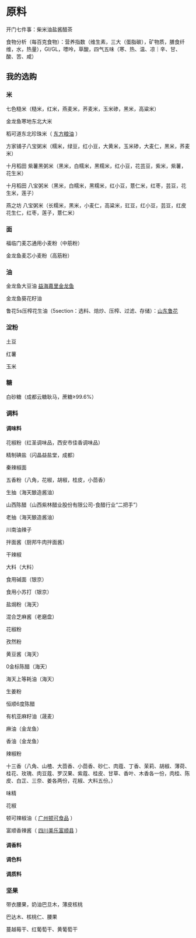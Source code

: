 # 原料

开门七件事：柴米油盐酱醋茶

食物分析（每百克食物）：营养指数（维生素，三大（蛋脂碳），矿物质，膳食纤维，水，热量），GI/GL，嘌呤，草酸，四气五味（寒、热、温、凉｜辛、甘、酸、苦、咸）

## 我的选购

### 米

七色糙米（糙米，红米，燕麦米，荞麦米，玉米碜，黑米，高粱米）

金龙鱼寒地东北大米

稻可道东北珍珠米（ [东方粮油](http://www.orientfoods.com.cn/) ）

方家铺子八宝粥米（糯米，绿豆，红小豆，大黄米，玉米碜，大麦仁，黑米，荞麦米）

十月稻田 紫薯黑粥米（黑米，白糯米，黑糯米，红小豆，花芸豆，紫米，紫薯，花生米）

十月稻田 八宝粥米（黑米，白糯米，黑糯米，红小豆，薏仁米，红枣，芸豆，花生米，莲子）

燕之坊 八宝粥米（长糯米，黑米，小麦仁，高粱米，豇豆，红小豆，芸豆，红皮花生仁，红枣，莲子，薏仁米）

### 面

福临门麦芯通用小麦粉（中筋粉）

金龙鱼麦芯小麦粉（高筋粉）

### 油

金龙鱼大豆油 [益海嘉里金龙鱼](https://www.jinlongyu.cn/)

金龙鱼葵花籽油

鲁花5s压榨花生油（5section：选料、焙炒、压榨、过滤、存储）：[山东鲁花](https://www.luhua.cn/)

### 淀粉

土豆

红薯

玉米

### 糖

白砂糖（成都云糖耿马，蔗糖≥99.6%）

### 调料

#### 调味料

花椒粉（红圣调味品，西安市佳香调味品）

精制碘盐（闪晶益盐堂，成都）

秦辣椒面

五香粉（八角，花椒，胡椒，桂皮，小茴香）

生抽（海天酿造酱油）

山西陈醋（山西紫林醋业股份有限公司-食醋行业“二把手”）

老抽（海天酿造酱油）

川南油辣子

拌面酱（厨邦牛肉拌面酱）

干辣椒

大料（大料）

食用碱面（银京）

食用小苏打（银京）

盐焗粉（海天）

混合芝麻酱（老磨盘）

花椒粉

孜然粉

黄豆酱（海天）

0金标陈醋（海天）

海天上等耗油（海天）

生姜粉

恒顺6度陈醋

有机亚麻籽油（晟麦）

麻油（金龙鱼）

香油（金龙鱼）

辣椒粉

十三香（八角、山楂、大茴香、小茴香、砂仁、肉蔻、丁香、茉莉、胡椒、薄荷、桂花、玫瑰、肉豆蔻、罗汉果、紫蔻、桂皮、甘草、香叶、木香各一份，肉桂、陈皮、白芷、三奈、姜各两份，花椒、大料五份。）

味精

花椒

顿可辣椒油（ [广州顿可食品](http://www.gzdunke.com/) ）

富顺香辣酱（ [四川美乐富顺县](http://www.meilefood.com/index) ）

#### 调香料

#### 调色料

#### 调质料

### 坚果

带衣腰果，奶油巴旦木，薄皮核桃

巴达木、核桃仁、腰果

蔓越莓干、红葡萄干、黄葡萄干

